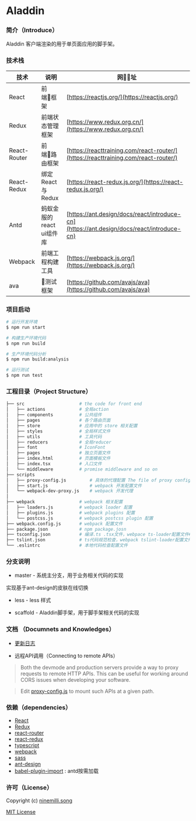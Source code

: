 # Aladdin

### 简介（Introduce）

Aladdin 客户端渲染的用于单页面应用的脚手架。

### 技术栈

技术 | 说明 | 网址
--- | --- | ---
React | 前端框架 | [https://reactjs.org/](https://reactjs.org/)
Redux | 前端状态管理框架 | [https://www.redux.org.cn/](https://www.redux.org.cn/)
React-Router | 前端路由框架 | [https://reacttraining.com/react-router/](https://reacttraining.com/react-router/)
React-Redux | 绑定React与Redux | [https://react-redux.js.org/](https://react-redux.js.org/)
Antd | 蚂蚁金服的react ui组件库 | [https://ant.design/docs/react/introduce-cn](https://ant.design/docs/react/introduce-cn)
Webpack | 前端工程构建工具 | [https://webpack.js.org/](https://webpack.js.org/)
ava | 测试框架 | [https://github.com/avajs/ava](https://github.com/avajs/ava)

### 项目启动

```bash
# 运行开发环境
$ npm run start

# 构建生产环境代码
$ npm run build

# 生产环境代码分析
$ npm run build:analysis

# 运行测试
$ npm run test
```

### 工程目录（Project Structure）

```bash
├── src                     # the code for front end
│   ├── actions             # 全局action
│   ├── components          # 公共组件
│   ├── pages               # 各个路由页面
│   ├── store               # 应用中的 store 相关配置
│   ├── styles              # 全局样式文件
│   ├── utils               # 工具代码
│   ├── reducers            # 全局reducer
│   ├── font                # IconFont
│   ├── pages               # 独立页面文件
│   ├── index.html          # 页面模板文件
│   ├── index.tsx           # 入口文件
│   └── middleware          # promise middleware and so on
├── scripts
│   ├── proxy-config.js         # 具体的代理配置 The file of proxy config
│   ├── start.js                # webpack 开发配置文件
│   └── webpack-dev-proxy.js    # webpack 开发代理
│
├── webpack                 # webpack 相关配置
│   ├── loaders.js          # webpack loader 配置
│   ├── plugins.js          # webpack plugins 配置
│   └── postcss.js          # webpack postcss plugin 配置
├── webpack.config.js       # webpack 配置文件
├── package.json            # npm package.josn
├── tsconfig.json           # 编译.ts .tsx文件，webpace ts-loader配置文件#
├── tslint.json             # ts代码规范检查，webpack tslint-loader配置文件
└── .eslintrc               # 本地代码检查配置文件
```


### 分支说明

* master - 系统主分支，用于业务相关代码的实现

实现基于ant-design的皮肤在线切换

* less - less 样式

* scaffold - Aladdin脚手架，用于脚手架相关代码的实现

### 文档 （Documnets and Knowledges）

* [更新日志](https://github.com/ninemilli-song/Aladdin/wiki/Update-log)

* 远程API调用（Connecting to remote APIs）

> Both the devmode and production servers provide a way to proxy requests to
remote HTTP APIs.  This can be useful for working around CORS issues when
developing your software.

> Edit [proxy-config.js](server/proxy-config.js) to mount such APIs at a given path.

### 依赖（dependencies）

* [React](https://facebook.github.io/react/)
* [Redux](http://redux.js.org/)
* [react-router](https://react-guide.github.io/react-router-cn/)
* [react-redux](https://github.com/reactjs/react-redux)
* [typescript](https://www.typescriptlang.org/)
* [webpack](https://webpack.github.io/docs/)
* [sass](http://sass-lang.com/)
* [ant-design](https://ant.design/index-cn)
* [babel-plugin-import](https://github.com/ant-design/babel-plugin-import) : antd按需加载

### 许可（License）

Copyright (c) [ninemilli.song](https://github.com/ninemilli-song)

[MIT License][MIT]

[MIT]: ./LICENSE "Mit License"
